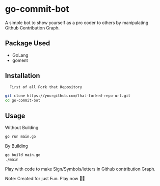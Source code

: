 # go-commit-bot
A simple bot to show yourself as a pro coder to others by manipulating Github Contribution Graph. 

## Package Used
- GoLang
- goment  

## Installation
```sh
  First of all Fork that Repository
```
```sh
git clone https://yourgithub.com/that-forked-repo-url.git
cd go-commit-bot
```
## Usage
Without Building
```sh
go run main.go
```

By Building
```sh
go build main.go
./main
```

Play with code to make Sign/Symbols/letters in Github contribution Graph.

Note: Created for just Fun. Play now 🤣😘
